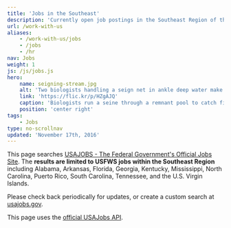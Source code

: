 ```yaml
---
title: 'Jobs in the Southeast'
description: 'Currently open job postings in the Southeast Region of the U.S. Fish and Wildlife Service from USAjobs.'
url: /work-with-us
aliases:
    - /work-with-us/jobs
    - /jobs
    - /hr
nav: Jobs
weight: 1
js: /js/jobs.js
hero:
    name: seigning-stream.jpg
    alt: 'Two biologists handling a seign net in ankle deep water make a splash as they try to catch fish.'
    link: 'https://flic.kr/p/HZgAJQ'
    caption: 'Biologists run a seine through a remnant pool to catch fish and move them to the new channel. Photo by Gary Peeples, USFWS.'
    position: 'center right'
tags:
    - Jobs
type: no-scrollnav
updated: 'November 17th, 2016'
---
```


This page searches [USAJOBS - The Federal Government's Official Jobs Site](https://www.usajobs.gov/). The **results are limited to USFWS jobs within the Southeast Region** including Alabama, Arkansas, Florida, Georgia, Kentucky, Mississippi, North Carolina, Puerto Rico, South Carolina, Tennessee, and the U.S. Virgin Islands.

Please check back periodically for updates, or create a custom search at [usajobs.gov](http://usajobs.gov).

<ul class="card-list"></ul>

This page uses the [official USAJobs API](https://developer.usajobs.gov/).
